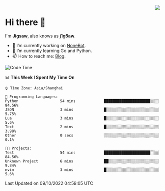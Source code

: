 <a href="#">
  <img align="right" src="https://github-readme-stats.vercel.app/api?username=j1g5awi&count_private=true&show_icons=true&title_color=80070B&text_color=B3B3B3&bg_color=212121&icon_color=80070B" />
</a>

# Hi there 👋

I'm **Jigsaw**, also knows as **j1g5aw**.

- 🔭 I’m currently working on [NoneBot](https://github.com/nonebot).
- 🌱 I’m currently learning Go and Python.
- 📫 How to reach me: [Blog](https://blog.maddestroyer.xyz/).

<!--START_SECTION:waka-->
![Code Time](http://img.shields.io/badge/Code%20Time-893%20hrs%2037%20mins-blue)

📊 **This Week I Spent My Time On** 

```text
⌚︎ Time Zone: Asia/Shanghai

💬 Programming Languages: 
Python                   54 mins             █████████████████████░░░░   84.56% 
JSON                     3 mins              █░░░░░░░░░░░░░░░░░░░░░░░░   5.75% 
Lua                      3 mins              █░░░░░░░░░░░░░░░░░░░░░░░░   5.6% 
Text                     2 mins              █░░░░░░░░░░░░░░░░░░░░░░░░   3.98% 
Other                    0 secs              ░░░░░░░░░░░░░░░░░░░░░░░░░   0.1%

🐱‍💻 Projects: 
Test                     54 mins             █████████████████████░░░░   84.56% 
Unknown Project          6 mins              ██░░░░░░░░░░░░░░░░░░░░░░░   9.84% 
nvim                     3 mins              █░░░░░░░░░░░░░░░░░░░░░░░░   5.6%

```


 Last Updated on 09/10/2022 04:59:05 UTC
<!--END_SECTION:waka-->

